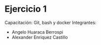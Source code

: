 # Ejercicio 1
Capacitación: Git, bash y docker
Integrantes:
- Angelo Huaraca Berrospi
- Alexander Enriquez Castillo
